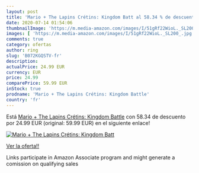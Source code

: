 ```yaml
---
layout: post
title: 'Mario + The Lapins Crétins: Kingdom Batt al 58.34 % de descuento'
date: 2020-07-14 01:54:06
thumbnailImage: 'https://m.media-amazon.com/images/I/51gRf22WioL._SL200_.jpg'
images: [ 'https://m.media-amazon.com/images/I/51gRf22WioL._SL200_.jpg' ]
comments: true
category: ofertas
author: ring
slug: 'B072KGQSTV-fr'
description:
actualPrice: 24.99 EUR
currency: EUR
price: 24.99
comparePrice: 59.99 EUR
inStock: true
prodname: 'Mario + The Lapins Crétins: Kingdom Battle'
country: 'fr'
---
```


Está [Mario + The Lapins Crétins: Kingdom Battle](https://www.amazon.fr/dp/B072KGQSTV/?tag=tolees0d-21) con 58.34 de descuento por 24.99 EUR (original: 59.99 EUR) en el siguiente enlace!

[![Mario + The Lapins Crétins: Kingdom Batt](https://m.media-amazon.com/images/I/51gRf22WioL._SL200_.jpg)](https://www.amazon.fr/dp/B072KGQSTV/?tag=tolees0d-21)

[Ver la oferta!!](https://www.amazon.fr/dp/B072KGQSTV/?tag=tolees0d-21)

Links participate in Amazon Associate program and might generate a comission on qualifying sales


